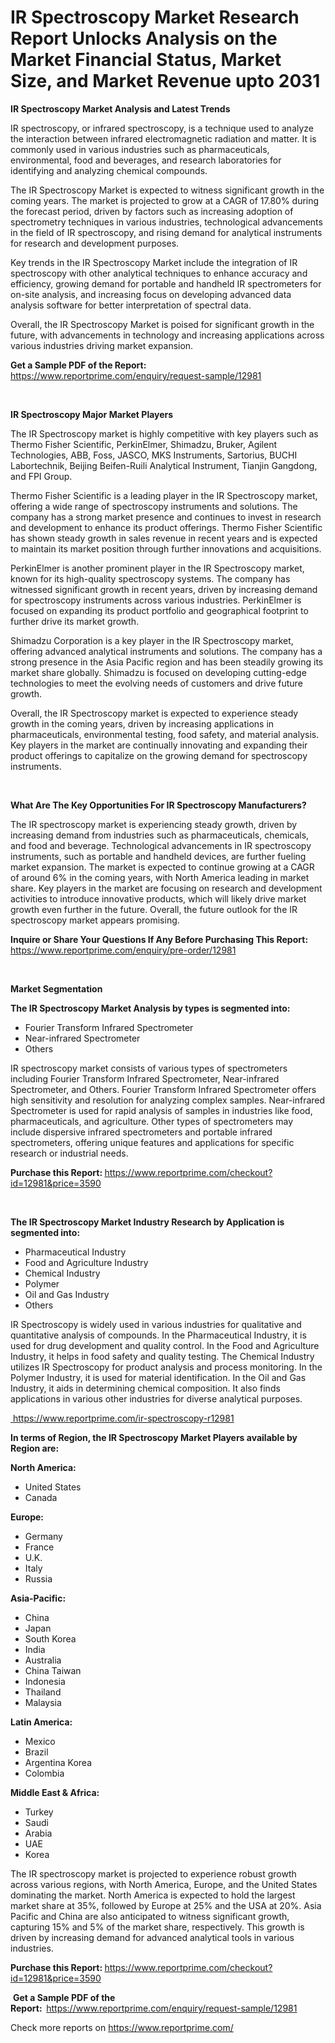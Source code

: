 <p><h1>IR Spectroscopy Market Research Report Unlocks Analysis on the Market Financial Status, Market Size, and Market Revenue upto 2031</h1></p><p><strong>IR Spectroscopy Market Analysis and Latest Trends</strong></p>
<p><p>IR spectroscopy, or infrared spectroscopy, is a technique used to analyze the interaction between infrared electromagnetic radiation and matter. It is commonly used in various industries such as pharmaceuticals, environmental, food and beverages, and research laboratories for identifying and analyzing chemical compounds.</p><p>The IR Spectroscopy Market is expected to witness significant growth in the coming years. The market is projected to grow at a CAGR of 17.80% during the forecast period, driven by factors such as increasing adoption of spectrometry techniques in various industries, technological advancements in the field of IR spectroscopy, and rising demand for analytical instruments for research and development purposes.</p><p>Key trends in the IR Spectroscopy Market include the integration of IR spectroscopy with other analytical techniques to enhance accuracy and efficiency, growing demand for portable and handheld IR spectrometers for on-site analysis, and increasing focus on developing advanced data analysis software for better interpretation of spectral data.</p><p>Overall, the IR Spectroscopy Market is poised for significant growth in the future, with advancements in technology and increasing applications across various industries driving market expansion.</p></p>
<p><strong>Get a Sample PDF of the Report:&nbsp;</strong> <a href="https://www.reportprime.com/enquiry/request-sample/12981">https://www.reportprime.com/enquiry/request-sample/12981</a></p>
<p>&nbsp;</p>
<p><strong>IR Spectroscopy Major Market Players</strong></p>
<p><p>The IR Spectroscopy market is highly competitive with key players such as Thermo Fisher Scientific, PerkinElmer, Shimadzu, Bruker, Agilent Technologies, ABB, Foss, JASCO, MKS Instruments, Sartorius, BUCHI Labortechnik, Beijing Beifen-Ruili Analytical Instrument, Tianjin Gangdong, and FPI Group.</p><p>Thermo Fisher Scientific is a leading player in the IR Spectroscopy market, offering a wide range of spectroscopy instruments and solutions. The company has a strong market presence and continues to invest in research and development to enhance its product offerings. Thermo Fisher Scientific has shown steady growth in sales revenue in recent years and is expected to maintain its market position through further innovations and acquisitions.</p><p>PerkinElmer is another prominent player in the IR Spectroscopy market, known for its high-quality spectroscopy systems. The company has witnessed significant growth in recent years, driven by increasing demand for spectroscopy instruments across various industries. PerkinElmer is focused on expanding its product portfolio and geographical footprint to further drive its market growth.</p><p>Shimadzu Corporation is a key player in the IR Spectroscopy market, offering advanced analytical instruments and solutions. The company has a strong presence in the Asia Pacific region and has been steadily growing its market share globally. Shimadzu is focused on developing cutting-edge technologies to meet the evolving needs of customers and drive future growth.</p><p>Overall, the IR Spectroscopy market is expected to experience steady growth in the coming years, driven by increasing applications in pharmaceuticals, environmental testing, food safety, and material analysis. Key players in the market are continually innovating and expanding their product offerings to capitalize on the growing demand for spectroscopy instruments.</p></p>
<p>&nbsp;</p>
<p><strong>What Are The Key Opportunities For IR Spectroscopy Manufacturers?</strong></p>
<p><p>The IR spectroscopy market is experiencing steady growth, driven by increasing demand from industries such as pharmaceuticals, chemicals, and food and beverage. Technological advancements in IR spectroscopy instruments, such as portable and handheld devices, are further fueling market expansion. The market is expected to continue growing at a CAGR of around 6% in the coming years, with North America leading in market share. Key players in the market are focusing on research and development activities to introduce innovative products, which will likely drive market growth even further in the future. Overall, the future outlook for the IR spectroscopy market appears promising.</p></p>
<p><strong>Inquire or Share Your Questions If Any Before Purchasing This Report:</strong> <a href="https://www.reportprime.com/enquiry/pre-order/12981">https://www.reportprime.com/enquiry/pre-order/12981</a></p>
<p>&nbsp;</p>
<p><strong>Market Segmentation</strong></p>
<p><strong>The IR Spectroscopy Market Analysis by types is segmented into:</strong></p>
<p><ul><li>Fourier Transform Infrared Spectrometer</li><li>Near-infrared Spectrometer</li><li>Others</li></ul></p>
<p><p>IR spectroscopy market consists of various types of spectrometers including Fourier Transform Infrared Spectrometer, Near-infrared Spectrometer, and Others. Fourier Transform Infrared Spectrometer offers high sensitivity and resolution for analyzing complex samples. Near-infrared Spectrometer is used for rapid analysis of samples in industries like food, pharmaceuticals, and agriculture. Other types of spectrometers may include dispersive infrared spectrometers and portable infrared spectrometers, offering unique features and applications for specific research or industrial needs.</p></p>
<p><strong>Purchase this Report:&nbsp;</strong><a href="https://www.reportprime.com/checkout?id=12981&price=3590">https://www.reportprime.com/checkout?id=12981&price=3590</a></p>
<p>&nbsp;</p>
<p><strong>The IR Spectroscopy Market Industry Research by Application is segmented into:</strong></p>
<p><ul><li>Pharmaceutical Industry</li><li>Food and Agriculture Industry</li><li>Chemical Industry</li><li>Polymer</li><li>Oil and Gas Industry</li><li>Others</li></ul></p>
<p><p>IR Spectroscopy is widely used in various industries for qualitative and quantitative analysis of compounds. In the Pharmaceutical Industry, it is used for drug development and quality control. In the Food and Agriculture Industry, it helps in food safety and quality testing. The Chemical Industry utilizes IR Spectroscopy for product analysis and process monitoring. In the Polymer Industry, it is used for material identification. In the Oil and Gas Industry, it aids in determining chemical composition. It also finds applications in various other industries for diverse analytical purposes.</p></p>
<p><a href="https://www.reportprime.com/ir-spectroscopy-r12981">&nbsp;https://www.reportprime.com/ir-spectroscopy-r12981</a></p>
<p><strong>In terms of Region, the IR Spectroscopy Market Players available by Region are:</strong></p>
<p>
    <p> <strong> North America: </strong>
        <ul>
            <li>United States</li>
            <li>Canada</li>
        </ul>
        </p> 
    <p> <strong> Europe: </strong>
        <ul>
            <li>Germany</li>
            <li>France</li>
            <li>U.K.</li>
            <li>Italy</li>
            <li>Russia</li>
        </ul>
        </p> 
    <p> <strong> Asia-Pacific: </strong>
        <ul>
            <li>China</li>
            <li>Japan</li>
            <li>South Korea</li>
            <li>India</li>
            <li>Australia</li>
            <li>China Taiwan</li>
            <li>Indonesia</li>
            <li>Thailand</li>
            <li>Malaysia</li>
        </ul>
        </p> 
    <p> <strong> Latin America: </strong>
        <ul>
            <li>Mexico</li>
            <li>Brazil</li>
            <li>Argentina Korea</li>
            <li>Colombia</li>
        </ul>
        </p> 
    <p> <strong> Middle East & Africa: </strong>
        <ul>
            <li>Turkey</li>
            <li>Saudi</li>
            <li>Arabia</li>
            <li>UAE</li>
            <li>Korea</li>
        </ul>
    </p>
    </p>
<p><p>The IR spectroscopy market is projected to experience robust growth across various regions, with North America, Europe, and the United States dominating the market. North America is expected to hold the largest market share at 35%, followed by Europe at 25% and the USA at 20%. Asia Pacific and China are also anticipated to witness significant growth, capturing 15% and 5% of the market share, respectively. This growth is driven by increasing demand for advanced analytical tools in various industries.</p></p>
<p><strong>Purchase this Report: </strong><a href="https://www.reportprime.com/checkout?id=12981&price=3590">https://www.reportprime.com/checkout?id=12981&price=3590</a></p>
<p>&nbsp;<strong>Get a Sample PDF of the Report:&nbsp;&nbsp;</strong><a href="https://www.reportprime.com/enquiry/request-sample/12981">https://www.reportprime.com/enquiry/request-sample/12981</a></p>
<p><strong></strong></p>
<p>Check more reports on <a href="https://www.reportprime.com/">https://www.reportprime.com/</a></p>